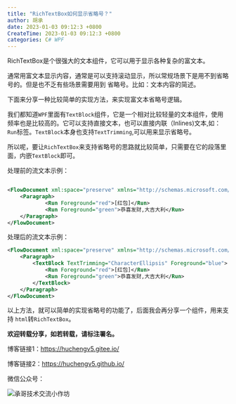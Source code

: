 ```yaml
---
title: "RichTextBox如何显示省略号？"
author: 胡承
date: 2023-01-03 09:12:3 +0800
CreateTime: 2023-01-03 09:12:3 +0800
categories: C# WPF
---
```


RichTextBox是个很强大的文本组件，它可以用于显示各种复杂的富文本。

<!-- more -->
通常用富文本显示内容，通常是可以支持滚动显示，所以常规场景下是用不到省略号的。但是也不乏有些场景需要用到 省略号。比如：文本内容的简述。

下面来分享一种比较简单的实现方法，来实现富文本省略号逻辑。

我们都知道`WPF`里面有`TextBlock`组件，它是一个相对比较轻量的文本组件，使用频率也是比较高的。它可以支持直接文本，也可以直接内联（Inlines)文本,如：`Run`标签。`TextBlock`本身也支持`TextTrimming`,可以用来显示省略号。

所以呢，要让`RichTextBox`来支持省略号的思路就比较简单，只需要在它的段落里面，内嵌`TextBlock`即可。

处理前的流文本示例：
```xml

<FlowDocument xml:space="preserve" xmlns="http://schemas.microsoft.com/winfx/2006/xaml/presentation">
    <Paragraph>        
            <Run Foreground="red">[红包]</Run>
            <Run Foreground="green">恭喜发财,大吉大利</Run>       
    </Paragraph>
</FlowDocument>
```

处理后的流文本示例：

```xml
<FlowDocument xml:space="preserve" xmlns="http://schemas.microsoft.com/winfx/2006/xaml/presentation">
    <Paragraph>
        <TextBlock TextTrimming="CharacterEllipsis" Foreground="blue">
            <Run Foreground="red">[红包]</Run>
            <Run Foreground="green">恭喜发财,大吉大利</Run>            
        </TextBlock>
    </Paragraph>
</FlowDocument>
```

以上方法，就可以简单的实现省略号的功能了，后面我会再分享一个组件，用来支持 `html`转`RichTextBox`。

**欢迎转载分享，如若转载，请标注署名。**

博客链接1：https://huchengv5.gitee.io/

博客链接2：https://huchengv5.github.io/

微信公众号：

![承哥技术交流小作坊](https://i.loli.net/2021/09/27/FmsaLU1Oo7tX8kl.jpg)